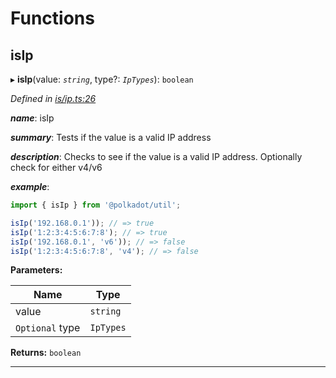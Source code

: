 

# Functions

<a id="isip"></a>

##  isIp

▸ **isIp**(value: *`string`*, type?: *`IpTypes`*): `boolean`

*Defined in [is/ip.ts:26](https://github.com/polkadot-js/common/blob/4276420/packages/util/src/is/ip.ts#L26)*

*__name__*: isIp

*__summary__*: Tests if the value is a valid IP address

*__description__*: Checks to see if the value is a valid IP address. Optionally check for either v4/v6

*__example__*:   

```javascript
import { isIp } from '@polkadot/util';

isIp('192.168.0.1')); // => true
isIp('1:2:3:4:5:6:7:8'); // => true
isIp('192.168.0.1', 'v6')); // => false
isIp('1:2:3:4:5:6:7:8', 'v4'); // => false
```

**Parameters:**

| Name | Type |
| ------ | ------ |
| value | `string` |
| `Optional` type | `IpTypes` |

**Returns:** `boolean`

___

